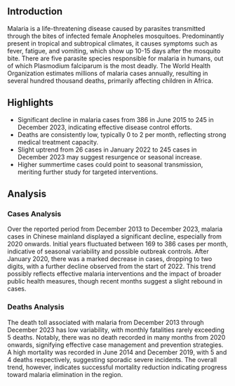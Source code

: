 ## Introduction

Malaria is a life-threatening disease caused by parasites transmitted through the bites of infected female Anopheles mosquitoes. Predominantly present in tropical and subtropical climates, it causes symptoms such as fever, fatigue, and vomiting, which show up 10-15 days after the mosquito bite. There are five parasite species responsible for malaria in humans, out of which Plasmodium falciparum is the most deadly. The World Health Organization estimates millions of malaria cases annually, resulting in several hundred thousand deaths, primarily affecting children in Africa.

## Highlights

- Significant decline in malaria cases from 386 in June 2015 to 245 in December 2023, indicating effective disease control efforts. <br/>
- Deaths are consistently low, typically 0 to 2 per month, reflecting strong medical treatment capacity. <br/>
- Slight uptrend from 26 cases in January 2022 to 245 cases in December 2023 may suggest resurgence or seasonal increase. <br/>
- Higher summertime cases could point to seasonal transmission, meriting further study for targeted interventions. <br/>

## Analysis

### Cases Analysis
Over the reported period from December 2013 to December 2023, malaria cases in Chinese mainland displayed a significant decline, especially from 2020 onwards. Initial years fluctuated between 169 to 386 cases per month, indicative of seasonal variability and possible outbreak controls. After January 2020, there was a marked decrease in cases, dropping to two digits, with a further decline observed from the start of 2022. This trend possibly reflects effective malaria interventions and the impact of broader public health measures, though recent months suggest a slight rebound in cases.

### Deaths Analysis
The death toll associated with malaria from December 2013 through December 2023 has low variability, with monthly fatalities rarely exceeding 5 deaths. Notably, there was no death recorded in many months from 2020 onwards, signifying effective case management and prevention strategies. A high mortality was recorded in June 2014 and December 2019, with 5 and 4 deaths respectively, suggesting sporadic severe incidents. The overall trend, however, indicates successful mortality reduction indicating progress toward malaria elimination in the region.
